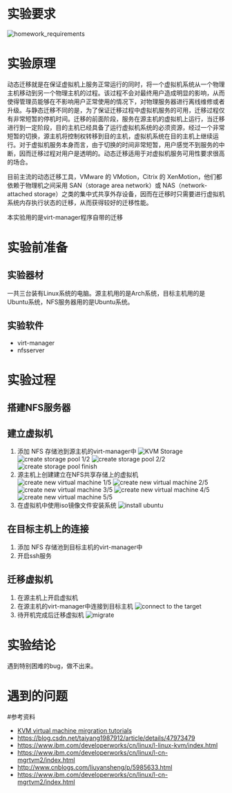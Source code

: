 # 实验要求

![homework_requirements](report.assets/homework_requirements.png)

# 实验原理

动态迁移就是在保证虚拟机上服务正常运行的同时，将一个虚拟机系统从一个物理主机移动到另一个物理主机的过程。该过程不会对最终用户造成明显的影响，从而使得管理员能够在不影响用户正常使用的情况下，对物理服务器进行离线维修或者升级。与静态迁移不同的是，为了保证迁移过程中虚拟机服务的可用，迁移过程仅有非常短暂的停机时间。迁移的前面阶段，服务在源主机的虚拟机上运行，当迁移进行到一定阶段，目的主机已经具备了运行虚拟机系统的必须资源，经过一个非常短暂的切换，源主机将控制权转移到目的主机，虚拟机系统在目的主机上继续运行。对于虚拟机服务本身而言，由于切换的时间非常短暂，用户感觉不到服务的中断，因而迁移过程对用户是透明的。动态迁移适用于对虚拟机服务可用性要求很高的场合。

目前主流的动态迁移工具，VMware 的 VMotion，Citrix 的 XenMotion，他们都依赖于物理机之间采用 SAN（storage area network）或 NAS（network-attached storage）之类的集中式共享外存设备，因而在迁移时只需要进行虚拟机系统内存执行状态的迁移，从而获得较好的迁移性能。

本实验用的是virt-manager程序自带的迁移

# 实验前准备

## 实验器材

一共三台装有Linux系统的电脑。源主机用的是Arch系统，目标主机用的是Ubuntu系统，NFS服务器用的是Ubuntu系统。

## 实验软件

- virt-manager
- nfsserver

# 实验过程

## 搭建NFS服务器



## 建立虚拟机

1. 添加 NFS 存储池到源主机的virt-manager中
![KVM Storage](report.assets/01.png)
![create storage pool 1/2](report.assets/02.png)
![create storage pool 2/2](report.assets/03.png)
![create storage pool finish](report.assets/04.png)
2. 源主机上创建建立在NFS共享存储上的虚拟机
![create new virtual machine 1/5](report.assets/05.png)
![create new virtual machine 2/5](report.assets/06.png)
![create new virtual machine 3/5](report.assets/07.png)
![create new virtual machine 4/5](report.assets/08.png)
![create new virtual machine 5/5](report.assets/09.png)
3. 在虚拟机中使用iso镜像文件安装系统
![install ubuntu](report.assets/10.png)

## 在目标主机上的连接

1. 添加 NFS 存储池到目标主机的virt-manager中
2. 开启ssh服务

## 迁移虚拟机

1. 在源主机上开启虚拟机
2. 在源主机的virt-manager中连接到目标主机
![connect to the target](report.assets/11.png)
3. 待开机完成后迁移虚拟机
![migrate](report.assets/15.png)

# 实验结论

遇到特别困难的bug，做不出来。

# 遇到的问题



#参考资料

- [KVM virtual machine mirgration tutorials](https://www.linux-kvm.org/page/Migration)
- https://blog.csdn.net/taiyang1987912/article/details/47973479
- https://www.ibm.com/developerworks/cn/linux/l-linux-kvm/index.html    
- https://www.ibm.com/developerworks/cn/linux/l-cn-mgrtvm2/index.html
- http://www.cnblogs.com/liuyansheng/p/5985633.html
- https://www.ibm.com/developerworks/cn/linux/l-cn-mgrtvm2/index.html